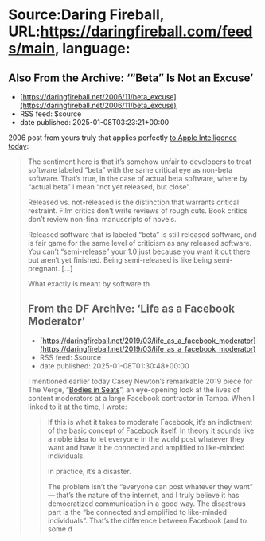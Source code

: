 # Source:Daring Fireball, URL:https://daringfireball.com/feeds/main, language:

## Also From the Archive: ‘“Beta” Is Not an Excuse’
 - [https://daringfireball.net/2006/11/beta_excuse](https://daringfireball.net/2006/11/beta_excuse)
 - RSS feed: $source
 - date published: 2025-01-08T03:23:21+00:00

<p>2006 post from yours truly that applies perfectly <a href="https://daringfireball.net/2025/01/bbc_news_apple_intelligence_notification_summaries">to Apple Intelligence today</a>:</p>

<blockquote>
  <p>The sentiment here is that it’s somehow unfair to developers
to treat software labeled “beta” with the same critical eye
as non-beta software. That’s true, in the case of actual beta
software, where by “actual beta” I mean “not yet released,
but close”.</p>

<p>Released vs. not-released is the distinction that warrants
critical restraint. Film critics don’t write reviews of rough
cuts. Book critics don’t review non-final manuscripts of novels.</p>

<p>Released software that is labeled “beta” is still released
software, and is fair game for the same level of criticism as any
released software. You can’t “semi-release” your 1.0 just because
you want it out there but aren’t yet finished. Being semi-released
is like being semi-pregnant. [...]</p>

<p>What exactly is meant by software th

## From the DF Archive: ‘Life as a Facebook Moderator’
 - [https://daringfireball.net/2019/03/life_as_a_facebook_moderator](https://daringfireball.net/2019/03/life_as_a_facebook_moderator)
 - RSS feed: $source
 - date published: 2025-01-08T01:30:48+00:00

<p>I mentioned earlier today Casey Newton’s remarkable 2019 piece for The Verge, “<a href="https://www.theverge.com/2019/6/19/18681845/facebook-moderator-interviews-video-trauma-ptsd-cognizant-tampa">Bodies in Seats</a>”, an eye-opening look at the lives of content moderators at a large Facebook contractor in Tampa. When I linked to it at the time, I wrote:</p>

<blockquote>
  <p>If this is what it takes to moderate Facebook, it’s an indictment
of the basic concept of Facebook itself. In theory it sounds like
a noble idea to let everyone in the world post whatever they want
and have it be connected and amplified to like-minded individuals.</p>

<p>In practice, it’s a disaster.</p>

<p>The problem isn’t the “everyone can post whatever they want” — that’s the nature of the internet, and I truly believe it has
democratized communication in a good way. The disastrous part is
the “be connected and amplified to like-minded individuals”.
That’s the difference between Facebook (and to some d

